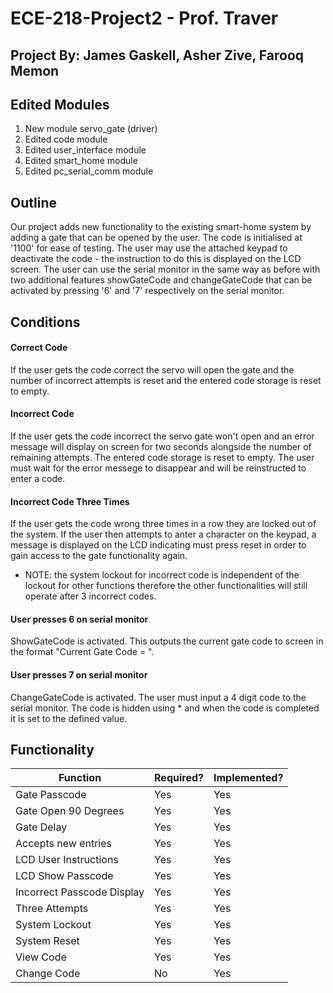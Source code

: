# ECE-218-Project2 - Prof. Traver

## Project By: James Gaskell, Asher Zive, Farooq Memon

## Edited Modules

1. New module servo_gate (driver)
2. Edited code module
3. Edited user_interface module
4. Edited smart_home module
5. Edited pc_serial_comm module

## Outline

Our project adds new functionality to the existing smart-home system by adding a gate that can be opened by the user. The code is initialised at '1100' for ease of testing. The user may use the attached keypad to deactivate the code - the instruction to do this is displayed on the LCD screen.
The user can use the serial monitor in the same way as before with two additional features showGateCode and changeGateCode that can be activated by pressing '6' and '7' respectively on the serial monitor.

## Conditions

#### Correct Code

If the user gets the code correct the servo will open the gate and the number of incorrect attempts is reset and the entered code storage is reset to empty.

#### Incorrect Code

If the user gets the code incorrect the servo gate won't open and an error message will display on screen for two seconds alongside the number of remaining attempts. The entered code storage is reset to empty. The user must wait for the error messege to disappear and will be reinstructed to enter a code.

#### Incorrect Code Three Times

If the user gets the code wrong three times in a row they are locked out of the system. If the user then attempts to anter a character on the keypad, a message is displayed on the LCD indicating must press reset in order to gain access to the gate functionality again. 

- NOTE: the system lockout for incorrect code is independent of the lockout for other functions therefore the other functionalities will still operate after 3 incorrect codes.

#### User presses 6 on serial monitor

ShowGateCode is activated. This outputs the current gate code to screen in the format "Current Gate Code = ".

#### User presses 7 on serial monitor

ChangeGateCode is activated. The user must input a 4 digit code to the serial monitor. The code is hidden using * and when the code is completed it is set to the defined value.

## Functionality

|Function|Required?|Implemented?|
|--------|---------|------------|
|Gate Passcode|Yes|Yes|
|Gate Open 90 Degrees|Yes|Yes|
|Gate Delay|Yes|Yes|
|Accepts new entries|Yes|Yes|
|LCD User Instructions|Yes|Yes|
|LCD Show Passcode|Yes|Yes|
|Incorrect Passcode Display|Yes|Yes|
|Three Attempts|Yes|Yes|
|System Lockout|Yes|Yes|
|System Reset|Yes|Yes|
|View Code|Yes|Yes|
|Change Code|No|Yes|

